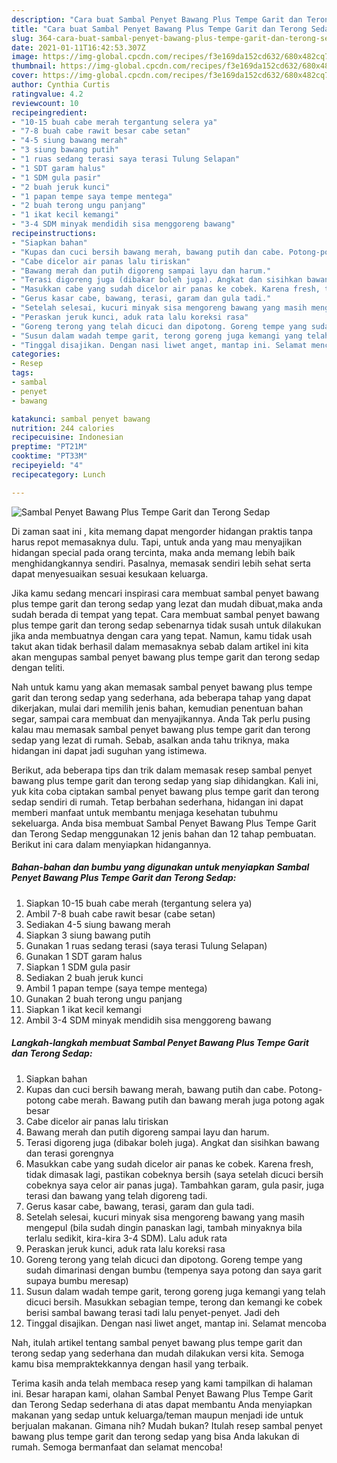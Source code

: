 ```yaml
---
description: "Cara buat Sambal Penyet Bawang Plus Tempe Garit dan Terong Sedap Sederhana Untuk Jualan"
title: "Cara buat Sambal Penyet Bawang Plus Tempe Garit dan Terong Sedap Sederhana Untuk Jualan"
slug: 364-cara-buat-sambal-penyet-bawang-plus-tempe-garit-dan-terong-sedap-sederhana-untuk-jualan
date: 2021-01-11T16:42:53.307Z
image: https://img-global.cpcdn.com/recipes/f3e169da152cd632/680x482cq70/sambal-penyet-bawang-plus-tempe-garit-dan-terong-sedap-foto-resep-utama.jpg
thumbnail: https://img-global.cpcdn.com/recipes/f3e169da152cd632/680x482cq70/sambal-penyet-bawang-plus-tempe-garit-dan-terong-sedap-foto-resep-utama.jpg
cover: https://img-global.cpcdn.com/recipes/f3e169da152cd632/680x482cq70/sambal-penyet-bawang-plus-tempe-garit-dan-terong-sedap-foto-resep-utama.jpg
author: Cynthia Curtis
ratingvalue: 4.2
reviewcount: 10
recipeingredient:
- "10-15 buah cabe merah tergantung selera ya"
- "7-8 buah cabe rawit besar cabe setan"
- "4-5 siung bawang merah"
- "3 siung bawang putih"
- "1 ruas sedang terasi saya terasi Tulung Selapan"
- "1 SDT garam halus"
- "1 SDM gula pasir"
- "2 buah jeruk kunci"
- "1 papan tempe saya tempe mentega"
- "2 buah terong ungu panjang"
- "1 ikat kecil kemangi"
- "3-4 SDM minyak mendidih sisa menggoreng bawang"
recipeinstructions:
- "Siapkan bahan"
- "Kupas dan cuci bersih bawang merah, bawang putih dan cabe. Potong-potong cabe merah. Bawang putih dan bawang merah juga potong agak besar"
- "Cabe dicelor air panas lalu tiriskan"
- "Bawang merah dan putih digoreng sampai layu dan harum."
- "Terasi digoreng juga (dibakar boleh juga). Angkat dan sisihkan bawang dan terasi gorengnya"
- "Masukkan cabe yang sudah dicelor air panas ke cobek. Karena fresh, tidak dimasak lagi, pastikan cobeknya bersih (saya setelah dicuci bersih cobeknya saya celor air panas juga). Tambahkan garam, gula pasir, juga terasi dan bawang yang telah digoreng tadi."
- "Gerus kasar cabe, bawang, terasi, garam dan gula tadi."
- "Setelah selesai, kucuri minyak sisa mengoreng bawang yang masih mengepul (bila sudah dingin panaskan lagi, tambah minyaknya bila terlalu sedikit, kira-kira 3-4 SDM). Lalu aduk rata"
- "Peraskan jeruk kunci, aduk rata lalu koreksi rasa"
- "Goreng terong yang telah dicuci dan dipotong. Goreng tempe yang sudah dimarinasi dengan bumbu (tempenya saya potong dan saya garit supaya bumbu meresap)"
- "Susun dalam wadah tempe garit, terong goreng juga kemangi yang telah dicuci bersih. Masukkan sebagian tempe, terong dan kemangi ke cobek berisi sambal bawang terasi tadi lalu penyet-penyet. Jadi deh"
- "Tinggal disajikan. Dengan nasi liwet anget, mantap ini. Selamat mencoba"
categories:
- Resep
tags:
- sambal
- penyet
- bawang

katakunci: sambal penyet bawang 
nutrition: 244 calories
recipecuisine: Indonesian
preptime: "PT21M"
cooktime: "PT33M"
recipeyield: "4"
recipecategory: Lunch

---
```



![Sambal Penyet Bawang Plus Tempe Garit dan Terong Sedap](https://img-global.cpcdn.com/recipes/f3e169da152cd632/680x482cq70/sambal-penyet-bawang-plus-tempe-garit-dan-terong-sedap-foto-resep-utama.jpg)

Di zaman  saat ini , kita memang dapat mengorder hidangan praktis tanpa harus repot memasaknya dulu. Tapi, untuk anda yang mau menyajikan hidangan special pada orang tercinta, maka anda memang lebih baik menghidangkannya sendiri. Pasalnya, memasak sendiri lebih sehat serta dapat menyesuaikan sesuai kesukaan keluarga.

Jika kamu sedang mencari inspirasi cara membuat sambal penyet bawang plus tempe garit dan terong sedap yang lezat dan mudah dibuat,maka anda sudah berada di tempat yang tepat. Cara membuat sambal penyet bawang plus tempe garit dan terong sedap  sebenarnya tidak susah untuk dilakukan jika anda membuatnya dengan cara yang tepat. Namun, kamu tidak usah takut akan tidak berhasil dalam memasaknya 
sebab dalam artikel ini kita akan mengupas sambal penyet bawang plus tempe garit dan terong sedap dengan teliti.  



Nah untuk kamu yang akan memasak sambal penyet bawang plus tempe garit dan terong sedap yang sederhana, ada beberapa tahap yang dapat dikerjakan, mulai dari memilih jenis bahan, kemudian penentuan bahan segar, sampai cara membuat dan menyajikannya. Anda Tak perlu pusing kalau mau memasak sambal penyet bawang plus tempe garit dan terong sedap yang lezat di rumah. Sebab, asalkan anda  tahu triknya, maka hidangan ini dapat jadi suguhan yang istimewa.

Berikut, ada beberapa tips dan trik dalam memasak resep sambal penyet bawang plus tempe garit dan terong sedap yang siap dihidangkan. Kali ini, yuk kita coba ciptakan sambal penyet bawang plus tempe garit dan terong sedap sendiri di rumah. Tetap berbahan sederhana, hidangan ini dapat memberi manfaat untuk membantu menjaga kesehatan tubuhmu sekeluarga. Anda bisa membuat Sambal Penyet Bawang Plus Tempe Garit dan Terong Sedap menggunakan 12 jenis bahan dan 12 tahap pembuatan. Berikut ini cara dalam menyiapkan hidangannya.

<!--inarticleads1-->

##### Bahan-bahan dan bumbu yang digunakan untuk menyiapkan Sambal Penyet Bawang Plus Tempe Garit dan Terong Sedap:

1. Siapkan 10-15 buah cabe merah (tergantung selera ya)
1. Ambil 7-8 buah cabe rawit besar (cabe setan)
1. Sediakan 4-5 siung bawang merah
1. Siapkan 3 siung bawang putih
1. Gunakan 1 ruas sedang terasi (saya terasi Tulung Selapan)
1. Gunakan 1 SDT garam halus
1. Siapkan 1 SDM gula pasir
1. Sediakan 2 buah jeruk kunci
1. Ambil 1 papan tempe (saya tempe mentega)
1. Gunakan 2 buah terong ungu panjang
1. Siapkan 1 ikat kecil kemangi
1. Ambil 3-4 SDM minyak mendidih sisa menggoreng bawang




<!--inarticleads2-->

##### Langkah-langkah membuat Sambal Penyet Bawang Plus Tempe Garit dan Terong Sedap:

1. Siapkan bahan
1. Kupas dan cuci bersih bawang merah, bawang putih dan cabe. Potong-potong cabe merah. Bawang putih dan bawang merah juga potong agak besar
1. Cabe dicelor air panas lalu tiriskan
1. Bawang merah dan putih digoreng sampai layu dan harum.
1. Terasi digoreng juga (dibakar boleh juga). Angkat dan sisihkan bawang dan terasi gorengnya
1. Masukkan cabe yang sudah dicelor air panas ke cobek. Karena fresh, tidak dimasak lagi, pastikan cobeknya bersih (saya setelah dicuci bersih cobeknya saya celor air panas juga). Tambahkan garam, gula pasir, juga terasi dan bawang yang telah digoreng tadi.
1. Gerus kasar cabe, bawang, terasi, garam dan gula tadi.
1. Setelah selesai, kucuri minyak sisa mengoreng bawang yang masih mengepul (bila sudah dingin panaskan lagi, tambah minyaknya bila terlalu sedikit, kira-kira 3-4 SDM). Lalu aduk rata
1. Peraskan jeruk kunci, aduk rata lalu koreksi rasa
1. Goreng terong yang telah dicuci dan dipotong. Goreng tempe yang sudah dimarinasi dengan bumbu (tempenya saya potong dan saya garit supaya bumbu meresap)
1. Susun dalam wadah tempe garit, terong goreng juga kemangi yang telah dicuci bersih. Masukkan sebagian tempe, terong dan kemangi ke cobek berisi sambal bawang terasi tadi lalu penyet-penyet. Jadi deh
1. Tinggal disajikan. Dengan nasi liwet anget, mantap ini. Selamat mencoba




Nah, itulah artikel tentang  sambal penyet bawang plus tempe garit dan terong sedap  yang sederhana dan mudah dilakukan versi kita. Semoga kamu bisa mempraktekkannya dengan hasil yang terbaik. 

Terima kasih anda telah membaca resep yang kami tampilkan di halaman ini. Besar harapan kami, olahan  Sambal Penyet Bawang Plus Tempe Garit dan Terong Sedap sederhana di atas dapat membantu Anda menyiapkan makanan yang sedap untuk keluarga/teman maupun menjadi ide untuk berjualan makanan. Gimana nih? Mudah bukan? Itulah resep sambal penyet bawang plus tempe garit dan terong sedap yang bisa Anda lakukan di rumah. Semoga bermanfaat dan selamat mencoba!

